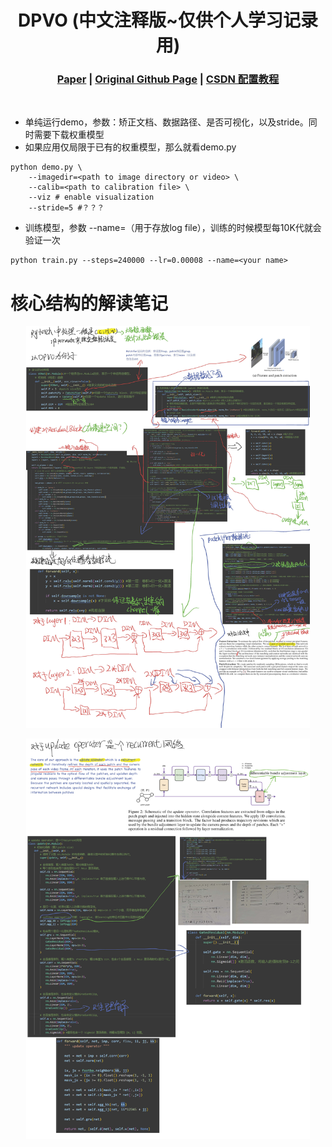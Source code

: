 [comment]: <> (# DPVO)

<!-- PROJECT LOGO -->

<p align="center">

  <h1 align="center"> DPVO (中文注释版~仅供个人学习记录用)
  </h1>

[comment]: <> (  <h2 align="center">PAPER</h2>)
  <h3 align="center">
  <a href="https://arxiv.org/pdf/2208.04726">Paper</a> 
  | <a href="https://github.com/princeton-vl/DPVO">Original Github Page</a>
  | <a href="https://blog.csdn.net/gwplovekimi/article/details/139436796?spm=1001.2014.3001.5501">CSDN 配置教程</a>
  </h3>
  <div align="center"></div>


<br>

* 单纯运行demo，参数：矫正文档、数据路径、是否可视化，以及stride。同时需要下载权重模型
* 如果应用仅局限于已有的权重模型，那么就看demo.py
~~~
python demo.py \
    --imagedir=<path to image directory or video> \
    --calib=<path to calibration file> \
    --viz # enable visualization
    --stride=5 #？？？
~~~

* 训练模型，参数 --name=<your name>（用于存放log file），训练的时候模型每10K代就会验证一次
~~~
python train.py --steps=240000 --lr=0.00008 --name=<your name>
~~~


# 核心结构的解读笔记

<p align="center">
  <img width="90%" src="image\Patchifier.png">
</p>

<p align="center">
  <img width="90%" src="image\update.png">
</p>

